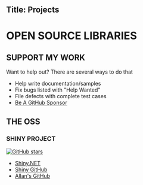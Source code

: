 Title: Projects
---

# OPEN SOURCE LIBRARIES

## SUPPORT MY WORK

Want to help out?  There are several ways to do that

* Help write documentation/samples
* Fix bugs listed with "Help Wanted"
* File defects with complete test cases
* [Be A GitHub Sponsor](https://github.com/sponsors/aritchie)


## THE OSS

### SHINY PROJECT

[![GitHub stars](https://img.shields.io/github/stars/shinyorg/shiny.svg?style=social&label=Stars)](https://github.com/shinyorg/shiny) 
* [Shiny.NET](https://shinylib.net)
* [Shiny GitHub](https://github.com/shinyorg/shiny)
* [Allan's GitHub](https://github.com/aritchie)